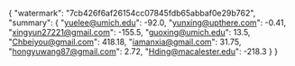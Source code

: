 {
    "watermark": "7cb426f6af26154cc07845fdb65abbaf0e29b762", 
    "summary": {
        "yuelee@umich.edu": -92.0, 
        "yunxing@upthere.com": -0.41, 
        "xingyun27221@gmail.com": -155.5, 
        "guoxing@umich.edu": 13.5, 
        "Chbeiyou@gmail.com": 418.18, 
        "iamanxia@gmail.com": 31.75, 
        "hongyuwang87@gmail.com": 2.72, 
        "Hding@macalester.edu": -218.3
    }
}
